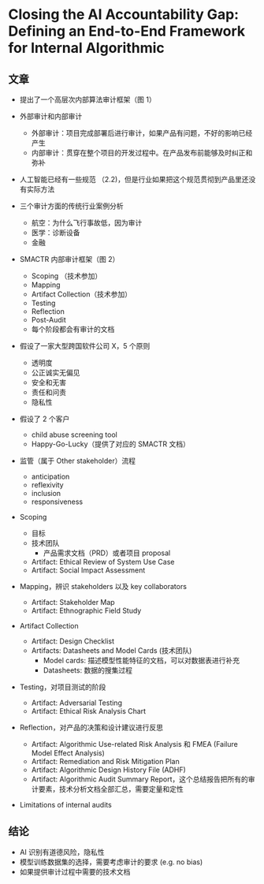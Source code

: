 # Closing the AI Accountability Gap: Defining an End-to-End Framework for Internal Algorithmic

## 文章

- 提出了一个高层次内部算法审计框架（图 1）

- 外部审计和内部审计

  - 外部审计：项目完成部署后进行审计，如果产品有问题，不好的影响已经产生
  - 内部审计：贯穿在整个项目的开发过程中。在产品发布前能够及时纠正和弥补

- 人工智能已经有一些规范 （2.2)，但是行业如果把这个规范贯彻到产品里还没有实际方法

- 三个审计方面的传统行业案例分析

  - 航空：为什么飞行事故低，因为审计
  - 医学：诊断设备
  - 金融

- SMACTR 内部审计框架（图 2）

  - Scoping （技术参加）
  - Mapping
  - Artifact Collection（技术参加）
  - Testing
  - Reflection
  - Post-Audit
  - 每个阶段都会有审计的文档

- 假设了一家大型跨国软件公司 X，5 个原则

  - 透明度
  - 公正诚实无偏见
  - 安全和无害
  - 责任和问责
  - 隐私性

- 假设了 2 个客户

  - child abuse screening tool
  - Happy-Go-Lucky（提供了对应的 SMACTR 文档）

- 监管（属于 Other stakeholder）流程

  - anticipation
  - reflexivity
  - inclusion
  - responsiveness

- Scoping

  - 目标
  - 技术团队
    - 产品需求文档（PRD）或者项目 proposal
  - Artifact: Ethical Review of System Use Case
  - Artifact: Social Impact Assessment

- Mapping，辨识 stakeholders 以及 key collaborators

  - Artifact: Stakeholder Map
  - Artifact: Ethnographic Field Study

- Artifact Collection

  - Artifact: Design Checklist
  - Artifacts: Datasheets and Model Cards (技术团队)
    - Model cards: 描述模型性能特征的文档，可以对数据表进行补充
    - Datasheets: 数据的搜集过程

- Testing，对项目测试的阶段

  - Artifact: Adversarial Testing
  - Artifact: Ethical Risk Analysis Chart

- Reflection，对产品的决策和设计建议进行反思

  - Artifact: Algorithmic Use-related Risk Analysis 和 FMEA (Failure Model Effect Analysis)
  - Artifact: Remediation and Risk Mitigation Plan
  - Artifact: Algorithmic Design History File (ADHF)
  - Artifact: Algorithmic Audit Summary Report，这个总结报告把所有的审计要素，技术分析文档全部汇总，需要定量和定性

- Limitations of internal audits

## 结论

- AI 识别有道德风险，隐私性
- 模型训练数据集的选择，需要考虑审计的要求 (e.g. no bias)
- 如果提供审计过程中需要的技术文档
